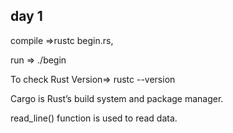day 1
------
 compile =>rustc begin.rs,
 
 run => ./begin

To check Rust Version=> rustc --version

Cargo is Rust’s build system and package manager.

read_line() function is used to read data.
